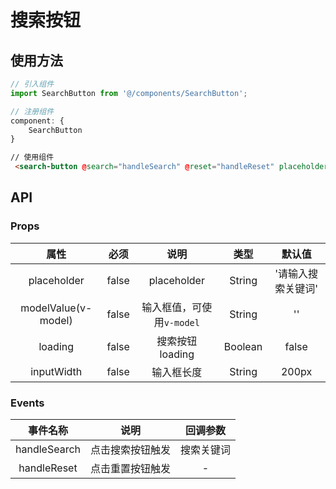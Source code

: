 # 搜索按钮
## 使用方法
```js
// 引入组件
import SearchButton from '@/components/SearchButton';
```
```js
// 注册组件
component: {
    SearchButton
}
```
```html
// 使用组件
 <search-button @search="handleSearch" @reset="handleReset" placeholder="请输入搜索关键词"/>
```

## API
### Props

属性|必须|说明|类型|默认值
:---:|:---:|:---:|:---:|:---:
placeholder|false|placeholder|String|'请输入搜索关键词'
modelValue(v-model)|false|输入框值，可使用`v-model`|String|''
loading|false|搜索按钮loading|Boolean|false
inputWidth|false|输入框长度|String|200px



### Events

事件名称|说明|回调参数
:---:|:---:|:---:
handleSearch|点击搜索按钮触发|搜索关键词
handleReset|点击重置按钮触发|-
